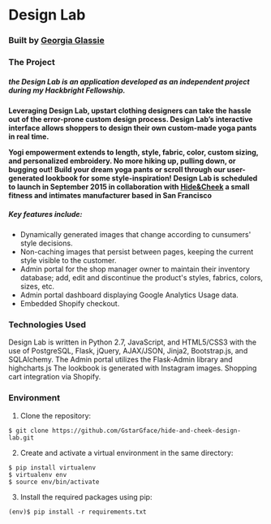 Design Lab
========

<h3>Built by <a href="https://www.linkedin.com/in/georgiaglassie">Georgia Glassie</a></h3>
<h3><strong>The Project</strong></h3>
<h5>the Design Lab is an application developed as an independent project during my Hackbright Fellowship. </h5> 
<h4>Leveraging Design Lab, upstart clothing designers can take the hassle out of the error-prone custom design process. Design Lab’s interactive interface allows shoppers to design their own custom-made yoga pants in real time.  

Yogi empowerment extends to length, style, fabric, color, custom sizing, and personalized embroidery. No more hiking up, pulling down, or bugging out! Build your dream yoga pants or scroll through our user-generated lookbook for some style-inspiration! 
Design Lab is scheduled to launch in September 2015 in collaboration with <a href="www.hide-cheek.com">Hide&Cheek</a> a small fitness and intimates manufacturer based in San Francisco</h4>
<h5> Key features include:</h5>
<ul>
  <li>Dynamically generated images that change according to cunsumers' style decisions.</li>
  <li>Non-caching images that persist between pages, keeping the current style visible to the customer.</li>
  <li>Admin portal for the shop manager owner to maintain their inventory database; add, edit and discontinue the product's styles, fabrics, colors, sizes, etc. </li>
  <li>Admin portal dashboard displaying Google Analytics Usage data.</li>
  <li>Embedded Shopify checkout.</li>
</ul>

<h3><strong>Technologies Used</strong></h3>
Design Lab is written in Python 2.7, JavaScript, and HTML5/CSS3 with the use of PostgreSQL, Flask, jQuery, AJAX/JSON, Jinja2, Bootstrap.js, and SQLAlchemy. The Admin portal utilizes the Flask-Admin library and highcharts.js The lookbook is generated with Instagram images. Shopping cart integration via Shopify. 

<h3><strong>Environment</strong></h3>

1) Clone the repository:

<pre><code>$ git clone https://github.com/GstarGface/hide-and-cheek-design-lab.git</code></pre>

2) Create and activate a virtual environment in the same directory: 

<pre><code>$ pip install virtualenv
$ virtualenv env
$ source env/bin/activate 
</code></pre>

3) Install the required packages using pip:

<pre><code>(env)$ pip install -r requirements.txt
</code></pre>
